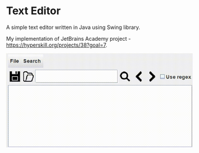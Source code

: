 # Text Editor
A simple text editor written in Java using Swing library.

My implementation of JetBrains Academy project - https://hyperskill.org/projects/38?goal=7.

![](demonstration.gif)
